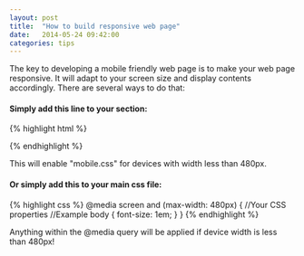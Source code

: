 ```yaml
---
layout: post
title:  "How to build responsive web page"
date:   2014-05-24 09:42:00
categories: tips
---
```


The key to developing a mobile friendly web page is to make your web page responsive. It will adapt to your screen size and display contents accordingly. There are several ways to do that:

#### Simply add this line to your <head> section:

{% highlight html %}
<link media="handheld, only screen and (max-width: 480px), only screen and (max-device-width: 480px)" href="mobile.css" type="text/css" rel="stylesheet" />
{% endhighlight %}

This will enable "mobile.css" for devices with width less than 480px.

#### Or simply add this to your main css file:

{% highlight css %}
@media screen and (max-width: 480px) {
	//Your CSS properties
	//Example
	body {
		font-size: 1em;
	}
}
{% endhighlight %}

Anything within the @media query will be applied if device width is less than 480px! 
